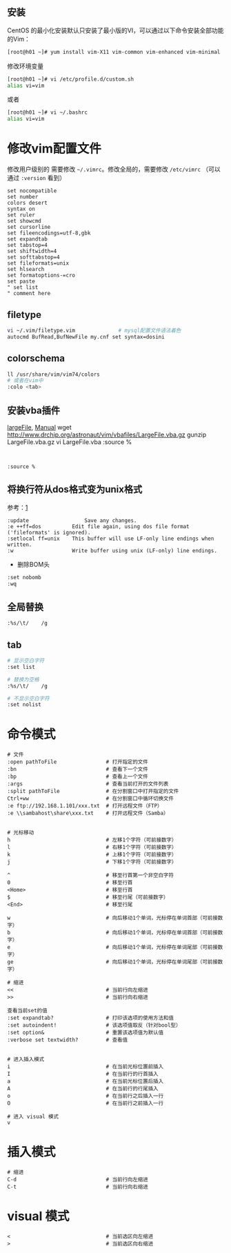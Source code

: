 ## 安装
CentOS 的最小化安装默认只安装了最小版的VI，可以通过以下命令安装全部功能的Vim：
```sh
[root@h01 ~]# yum install vim-X11 vim-common vim-enhanced vim-minimal
```

修改环境变量
```sh
[root@h01 ~]# vi /etc/profile.d/custom.sh
alias vi=vim
```
或者
```sh
[root@h01 ~]# vi ~/.bashrc
alias vi=vim
```

# 修改vim配置文件
修改用户级别的 需要修改 `~/.vimrc`。修改全局的，需要修改 `/etc/vimrc` （可以通过 `:version` 看到） 

```vimrc
set nocompatible
set number
colors desert
syntax on
set ruler
set showcmd
set cursorline
set fileencodings=utf-8,gbk
set expandtab
set tabstop=4
set shiftwidth=4
set softtabstop=4
set fileformats=unix
set hlsearch
set formatoptions-=cro
set paste
" set list
" comment here
```

## filetype

```sh
vi ~/.vim/filetype.vim              # mysql配置文件语法着色
autocmd BufRead,BufNewFile my.cnf set syntax=dosini
```

## colorschema

```sh
ll /usr/share/vim/vim74/colors
# 或者在vim中
:colo <tab>
```

## 安装vba插件
[largeFile](http://www.drchip.org/astronaut/vim/#LARGEFILE), 
[Manual](http://www.drchip.org/astronaut/vim/doc/LargeFile.txt.html)
wget http://www.drchip.org/astronaut/vim/vbafiles/LargeFile.vba.gz
gunzip LargeFile.vba.gz
vi LargeFile.vba
:source %
```


:source %

```

## 将换行符从dos格式变为unix格式
参考：[1](http://vim.wikia.com/wiki/File_format)
```
:update	                 Save any changes.
:e ++ff=dos	         Edit file again, using dos file format ('fileformats' is ignored).
:setlocal ff=unix	 This buffer will use LF-only line endings when written.
:w	                 Write buffer using unix (LF-only) line endings.
```

* 删除BOM头

```sh
:set nobomb
:wq
```
## 全局替换 

```sh
:%s/\t/    /g
```

## tab
```sh
# 显示空白字符
:set list

# 替换为空格
:%s/\t/    /g

# 不显示空白字符
:set nolist
```


# 命令模式

```vi
# 文件
:open pathToFile                # 打开指定的文件
:bn                             # 查看下一个文件
:bp                             # 查看上一个文件
:args                           # 查看当前打开的文件列表
:split pathToFile               # 在分割窗口中打开指定的文件
Ctrl+ww                         # 在分割窗口中循环切换文件
:e ftp://192.168.1.101/xxx.txt  # 打开远程文件（FTP）
:e \\sambahost\share\xxx.txt    # 打开远程文件（Samba）


# 光标移动
h                               # 左移1个字符（可前接数字）
l                               # 右移1个字符（可前接数字）
k                               # 上移1个字符（可前接数字）
j                               # 下移1个字符（可前接数字）

^                               # 移至行首第一个非空白字符
0                               # 移至行首
<Home>                          # 移至行首
$                               # 移至行尾（可前接数字）
<End>                           # 移至行尾

w                               # 向后移动1个单词，光标停在单词首部（可前接数字）
b                               # 向后移动1个单词，光标停在单词首部（可前接数字）
e                               # 向后移动1个单词，光标停在单词尾部（可前接数字）
ge                              # 向后移动1个单词，光标停在单词尾部（可前接数字）

# 缩进
<<                              # 当前行向左缩进
>>                              # 当前行向右缩进

查看当前set的值
:set expandtab?                 # 打印该选项的使用方法和值
:set autoindent!                # 该选项值取反（针对bool型）
:set option&                    # 重置该选项值为默认值
:verbose set textwidth?         # 查看值


# 进入插入模式
i                               # 在当前光标位置前插入
I                               # 在当前行的行首插入
a                               # 在当前光标位置后插入
A                               # 在当前行的行尾插入
o                               # 在当前行之后插入一行
O                               # 在当前行之前插入一行

# 进入 visual 模式
v
```

# 插入模式

```vi
# 缩进
C-d                             # 当前行向左缩进
C-t                             # 当前行向右缩进
```

# visual 模式

```vi
<                               # 当前选区向左缩进
>                               # 当前选区向右缩进
```